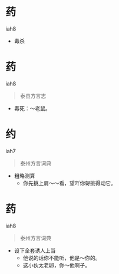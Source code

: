 # 药
iah8
- 毒杀

# 药
iah8
> 泰县方言志
- 毒死：～老鼠。


# 约
iah7
> 泰州方言词典
- 粗略测算
  - 你先挑上肩～～看，望吖你哿挑得动它。


# 药
iah8
> 泰州方言词典
- 设下全套诱人上当
  - 他说的话你不能听，他是～你的。
  - 这小伙太老卵，你～他啊子。
